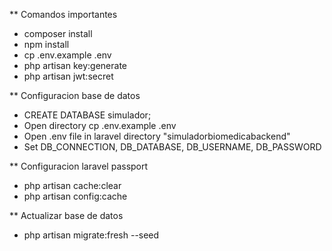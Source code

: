** Comandos importantes 
- composer install
- npm install
- cp .env.example .env
- php artisan key:generate
- php artisan jwt:secret

** Configuracion base de datos
- CREATE DATABASE simulador;
- Open directory cp .env.example .env
- Open .env file in laravel directory "simuladorbiomedicabackend"
- Set DB_CONNECTION, DB_DATABASE, DB_USERNAME, DB_PASSWORD

** Configuracion laravel passport
- php artisan cache:clear
- php artisan config:cache

** Actualizar base de datos
 - php artisan migrate:fresh --seed
